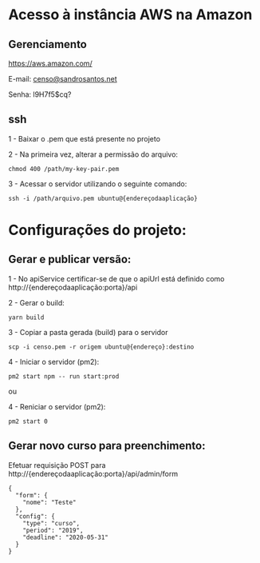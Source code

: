 # Acesso à instância AWS na Amazon

## Gerenciamento

https://aws.amazon.com/

E-mail: censo@sandrosantos.net

Senha: l9H7f5$cq?

## ssh

1 - Baixar o .pem que está presente no projeto

2 - Na primeira vez, alterar a permissão do arquivo:

`chmod 400 /path/my-key-pair.pem`

3 - Acessar o servidor utilizando o seguinte comando:

`ssh -i /path/arquivo.pem ubuntu@{endereçodaaplicação}`


# Configurações do projeto:

## Gerar e publicar versão:

1 - No apiService certificar-se de que o apiUrl está definido como http://{endereçodaaplicação:porta}/api

2 - Gerar o build:

`yarn build`

3 - Copiar a pasta gerada (build) para o servidor

`scp -i censo.pem -r origem ubuntu@{endereço}:destino`

4 - Iniciar o servidor (pm2):

`pm2 start npm -- run start:prod`

ou

4 - Reniciar o servidor (pm2):

`pm2 start 0`


## Gerar novo curso para preenchimento:

Efetuar requisição POST para http://{endereçodaaplicação:porta}/api/admin/form

```
{
  "form": {
    "nome": "Teste"
  },
  "config": {
    "type": "curso",
    "period": "2019",
    "deadline": "2020-05-31"
  }
}
```
